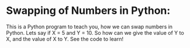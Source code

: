 # Swapping of Numbers in Python:

This is a Python program to teach you, how we can swap numbers in Python. 
Lets say if X = 5 and Y = 10.
So how can we give the value of Y to X, and the value of X to Y.
See the code to learn!
